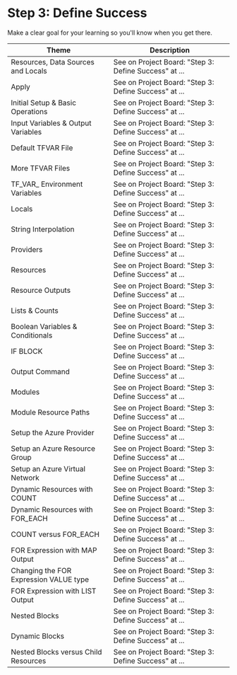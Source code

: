 # Step 3: Define Success

Make a clear goal for your learning so you'll know when you get there.

| Theme | Description |
| -- | -- |
| Resources, Data Sources and Locals | See on Project Board: "Step 3: Define Success" at ... |
| Apply | See on Project Board: "Step 3: Define Success" at ... |
| Initial Setup & Basic Operations | See on Project Board: "Step 3: Define Success" at ... |
| Input Variables & Output Variables | See on Project Board: "Step 3: Define Success" at ... |
| Default TFVAR File | See on Project Board: "Step 3: Define Success" at ... |
| More TFVAR Files | See on Project Board: "Step 3: Define Success" at ... |
| TF_VAR_ Environment Variables | See on Project Board: "Step 3: Define Success" at ... |
| Locals | See on Project Board: "Step 3: Define Success" at ... |
| String Interpolation | See on Project Board: "Step 3: Define Success" at ... |
| Providers | See on Project Board: "Step 3: Define Success" at ... |
| Resources | See on Project Board: "Step 3: Define Success" at ... |
| Resource Outputs | See on Project Board: "Step 3: Define Success" at ... |
| Lists & Counts | See on Project Board: "Step 3: Define Success" at ... |
| Boolean Variables & Conditionals | See on Project Board: "Step 3: Define Success" at ... |
| IF BLOCK | See on Project Board: "Step 3: Define Success" at ... |
| Output Command | See on Project Board: "Step 3: Define Success" at ... |
| Modules | See on Project Board: "Step 3: Define Success" at ... |
| Module Resource Paths | See on Project Board: "Step 3: Define Success" at ... |
| Setup the Azure Provider | See on Project Board: "Step 3: Define Success" at ... |
| Setup an Azure Resource Group | See on Project Board: "Step 3: Define Success" at ... |
| Setup an Azure Virtual Network | See on Project Board: "Step 3: Define Success" at ... |
| Dynamic Resources with COUNT | See on Project Board: "Step 3: Define Success" at ... |
| Dynamic Resources with FOR_EACH | See on Project Board: "Step 3: Define Success" at ... |
| COUNT versus FOR_EACH | See on Project Board: "Step 3: Define Success" at ... |
| FOR Expression with MAP Output | See on Project Board: "Step 3: Define Success" at ... |
| Changing the FOR Expression VALUE type | See on Project Board: "Step 3: Define Success" at ... |
| FOR Expression with LIST Output | See on Project Board: "Step 3: Define Success" at ... |
| Nested Blocks | See on Project Board: "Step 3: Define Success" at ... |
| Dynamic Blocks | See on Project Board: "Step 3: Define Success" at ... |
| Nested Blocks versus Child Resources | See on Project Board: "Step 3: Define Success" at ... |
